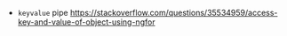 - `keyvalue` pipe
  https://stackoverflow.com/questions/35534959/access-key-and-value-of-object-using-ngfor
